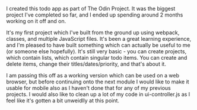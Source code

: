 I created this todo app as part of The Odin Project. It was the biggest project I've completed so far, and I ended up spending around 2 months working on it off and on.

It's my first project which I've built from the ground up using webpack, classes, and multiple JavaScript files. It's been a great learning experience, and I'm pleased
to have built something which can actually be useful to me (or someone else hopefully). It's still very basic - you can create projects, which contain lists, which contain singular todo items.
You can create and delete items, change their titles/dates/priority, and that's about it. 

I am passing this off as a working version which can be used on a web browser, but before continuing onto the next module 
I would like to make it usable for mobile also as I haven't done that for any of my previous projects. 
I would also like to clean up a lot of my code in ui-controller.js as I feel like it's gotten a bit unweidlly at this point.
